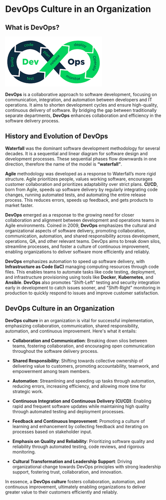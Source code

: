 # **DevOps Culture in an Organization**

## **What is DevOps?**

![Images/DevOps Lifecycle.png](https://github.com/DevTiolu/Concepts-of-DevOps/blob/main/Images/DevOps%20Lifecycle.png)

**DevOps** is a collaborative approach to software development, focusing on communication, integration, and automation between developers and IT operations. It aims to shorten development cycles and ensure high-quality, continuous delivery of software. By bridging the gap between traditionally separate departments, **DevOps** enhances collaboration and efficiency in the software delivery process.

## **History and Evolution of DevOps**

**Waterfall** was the dominant software development methodology for several decades. It is a sequential and linear diagram for software design and development processes. These sequential phases flow downwards in one direction, therefore the name of the model is **“waterfall”**. 

**Agile** methodology was developed as a response to Waterfall’s more rigid structure. Agile prioritizes people, values working software, encourages customer collaboration and prioritizes adaptability over strict plans. **CI/CD**, born from Agile, speeds up software delivery by regularly integrating code changes, running automated tests, and automating the entire release process. This reduces errors, speeds up feedback, and gets products to market faster.

**DevOps** emerged as a response to the growing need for closer collaboration and alignment between development and operations teams in Agile environments. Coined in 2009, **DevOps** emphasizes the cultural and organizational aspects of software delivery, promoting collaboration, communication, automation, and shared responsibility across development, operations, QA, and other relevant teams. DevOps aims to break down silos, streamline processes, and foster a culture of continuous improvement, enabling organizations to deliver software more efficiently and reliably.

**DevOps** emphasizes automation to speed up software delivery, with **Infrastructure as Code (IaC)** managing computing resources through code files. This enables teams to automate tasks like code testing, deployment, and infrastructure provisioning using tools like **Docker**, **Kubernetes**, and **Ansible**. **DevOps** also promotes "Shift-Left" testing and security integration early in development to catch issues sooner, and "Shift-Right" monitoring in production to quickly respond to issues and improve customer satisfaction.

## **DevOps Culture in an Organization**

**DevOps culture** in an organization is vital for successful implementation, emphasizing collaboration, communication, shared responsibility, automation, and continuous improvement. Here's what it entails:

+ **Collaboration and Communication**: Breaking down silos between teams, fostering collaboration, and encouraging open communication throughout the software delivery process.

+ **Shared Responsibility**: Shifting towards collective ownership of delivering value to customers, promoting accountability, teamwork, and empowerment among team members.

+ **Automation**: Streamlining and speeding up tasks through automation, reducing errors, increasing efficiency, and allowing more time for strategic work.

+ **Continuous Integration and Continuous Delivery (CI/CD)**: Enabling rapid and frequent software updates while maintaining high quality through automated testing and deployment processes.

+ **Feedback and Continuous Improvement**: Promoting a culture of learning and enhancement by collecting feedback and iterating on processes based on stakeholder input.

+ **Emphasis on Quality and Reliability**: Prioritizing software quality and reliability through automated testing, code reviews, and rigorous monitoring.

+ **Cultural Transformation and Leadership Support**: Driving organizational change towards DevOps principles with strong leadership support, fostering trust, collaboration, and innovation.

In essence, a **DevOps culture** fosters collaboration, automation, and continuous improvement, ultimately enabling organizations to deliver greater value to their customers efficiently and reliably.





